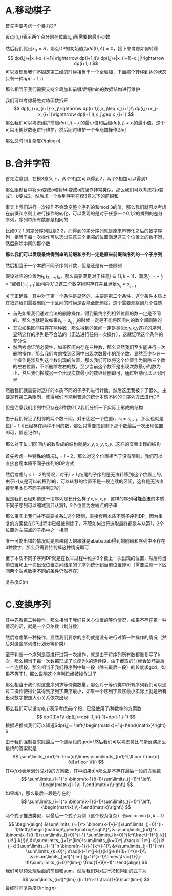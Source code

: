 # A.移动棋子

首先需要考虑一个暴力DP

设$dp(i,j)$表示两个点分别在位置$x_i,j$所需要的最小步数

然后我们假设$x_0=B$，那么DP的初始值为$dp(0,A)=0$，接下来考虑如何转移
$$
dp(i,j)+|x_i-x_{i+1}|\rightarrow dp(i+1,j)\\
dp(i,j)+|x_{i+1}-x_j|\rightarrow dp(i+1,i)
$$
可以发现当我们不固定第二维的时候相当于一个全局加，下面那个转移到达的状态只有一种$dp(i+1,i)$

那么相当于我们需要支持全局加和前缀/后缀min的数据结构进行维护

我们可以考虑将绝对值函数拆开
$$
dp(i,j)+x_{i+1}-x_j\rightarrow dp(i+1,i),x_j\leq x_{i+1}\\
dp(i,j)+x_j-x_{i+1}\rightarrow dp(i+1,i),x_j\geq x_{i+1}
$$
那么我们可以考虑维护前缀$dp(i,j)-x_j$的最小值和后缀$dp(i,j)+x_j$的最小值，这个可以用树状数组进行维护，然后同时维护一个全局加操作即可

那么总时间复杂度$O(q\log n)$

# B.合并字符

首先注意到，在模3意义下，两个1相加可以得到2，两个2相加可以得到1

那么跟题目中将$aa$变成$b$和将$bb$变成$a$的操作非常类似，那么我们可以考虑将$a$变成1，$b$变成2，然后求一个得到序列在模3意义下的前缀和

事实上我们进行一次操作不会改变整个序列的和mod 3的值，那么我们就可以考虑在前缀和序列上进行操作的转化，可以发现的是对于任意一个0,1,2的排列的差分序列，序列中所有数都是相同的

比如0 2 1 的差分序列就是2 2，而得到的差分序列就是原来串转化之后的数字序列，相当于每一次操作可以选出任意三个相邻的位置满足这三个位置上的数不同，然后删除中间的那个数

**那么我们可以发现最终得到串的前缀和序列一定是原来前缀和序列的一个子序列**

然后相当于一个本质不同子序列计数，但是还是有一些限制

假设对应的位置为$i_1,i_2,...,i_k$，那么需要满足对于任意$j\in [1,k-1]$，满足$i_{j+1}-i_j=1$或者$[i_j,i_{j+1}]$区间内0,1,2这三个数字同时存在并且满足$s_{i_j}\neq s_{i_{j+1}}$

关于正确性，其中对于第一个条件是显然的，主要是第二个条件，这个条件本质上在叙述我们需要删除一个区间的时候是否能全部删除，这个需要观察到几个性质

- 首先如果我们通过合法的删除操作，得到最终序列相邻位置的数一定是不同的，那么也就是说如果$s_{i_j}=s_{i_{j+1}}$的时候一定是不能将区间内的数全部删除的
- 其次如果区间只存在两种数，那么得到的区间一定是类似x,y,x,y这样的序列，显然这样的序列是不合法的（无法进行任何一次操作），这就证明这个条件的充分性
- 然后考虑证明必要性，如果区间内存在三种数，那么显然我们至少能进行一次删除操作，那么我们考虑找到区间中出现次数最小的那个数，显然至少存在一个操作是涉及到这个数出现的位置，那么我们可以将这个位置作为删除三个数的左右位置，不断删除左右的数，至少当前这个数不是出现次数最小的数为止，然后我们换成另一个出现次数最小的数继续删即可，通过归纳可以证明出来

然后我们就需要对这样的本质不同的子序列进行计数，然后这里我被卡了很久，主要是有第二条限制，使得我们不能用普通的统计本质不同的子序列方法进行DP

但是注意我们序列中只存在3种数0,1,2我们分析一下实际上形成的结构

由于我们保证了相邻的两个数不同，对于固定一个位置$i$，$s_i\neq s_{i-1}$，那么也就是说$[i-1,i]$已经存在两种不同的数，那么只需要找到剩下那个数最后一次出现位置即可，假设记作$L_i$

那么对于$(L_i,i]$区间内的数形成的结构就是$x,y,x,y,x,y...$这样的交替出现的结构

首先考虑一种特殊的情况$L_i=i-2$，那么对这个位置相当于没有限制，我们可以直接套用本质不同子序列的DP方式

然后考虑$L_i<i-2$的情况，对于$j>L_i$结尾的子序列是无法转移到i这个位置上的，由于i-1又是可以转移到i的，可以转移的位置不是一段连续的区间，这样是无法直接套用本质不同子序列DP的

但是我们已经知道这一段序列是长什么样子$x,y,x,y...$这样的序列**可能合法**的本质不同子序列可以缩减到只从第1，2个位置为左端点的子串

那么事实上我们并不需要关系$L_i$这个限制，直接套用本质不同子序列DP，因为重复的方案数在DP过程中已经被删除了，不管如何进行选取最终都是与从第1，2个位置为左端点的子串中之一相同

唯一可能出错的情况就是原来输入的串就是abababab得到的前缀和序列中不存在3种数字，那么只需要特判掉这种情况即可

至于本质不同子序列DP就是在枚举过程中维护3个数上一次出现的位置，然后将当前位置和上一次出现位置之间结尾的子序列统计到当前位置即可（需要注意一下区间两个端点数字不同的条件仍然存在）

复杂度$O(n)$

# C.变换序列

其中先看第二种操作，那么相当于我们只关心位置的等价情况，如果不存在第一种情况的话，就是一个贝尔数（划分数）

然后考虑第一种操作，显然我们要求的序列就是没有进行过第一种操作的情况（然后对这些序列进行划分等价类）

至于判断一个序列是否进行过第一次操作，就是由于将序列所有数都重复写了k次，那么相当于每一次数都形成了长度为k的连续段，由于截取的时候会破坏最后一个连续段，那么相当于我们将序列中每一段（除去最后一段）的长度求gcd，如果不等于1，那么说明这个序列已经被操作过了

那么相当于我们对这些序列求等价类数量，那么对于等价类中所有序列我们可以通过二操作使得让其得到序列字典序最小，如果一个序列字典序最小实际上就是所有出现数字按照大小关系依次出现

那么我们可以设$dp(i,j)$表示考虑前$i$个段，已经使用了$j$种数字的方案数
$$
dp(1,1)=1\\
dp(i,j)=dp(i-1,j)(j-1)+dp(i-1,j-1)
$$
根据递推式我们可以知道$dp(i,j)= \left\{\begin{matrix}i-1\\j-1\end{matrix}\right\} $

由于我们强制要求除最后一个连续段的gcd=1然后我们可以考虑莫比乌斯反演那么最终的答案就是
$$
\sum\limits_{d=1}^n \mu(d)\times \sum\limits_{i=1}^{\lfloor \frac{n}{d}\rfloor }f(i)
$$
其中$f(x)$表示划分成$x$段的方案数，其中如果$d|n$那么是不存在最后一段的方案数
$$
\sum\limits_{i=1}^x \binom{x-1}{i-1}\sum\limits_{j=1}^i \left\{\begin{matrix}i-1\\j-1\end{matrix}\right\}
$$
如果$d\not |n$，那么最后一段是存在的
$$
\sum\limits_{i=1}^x \binom{x-1}{i-1}\sum\limits_{j=1}^i \left\{\begin{matrix}i\\j-1\end{matrix}\right\}
$$
两个式子推法类似，以最后一个式子为例（这个较为复杂）令$lim=\min(x,k-1)$
$$
\begin{align}
&\sum\limits_{i=1}^x \binom{x-1}{i-1}\sum\limits_{j=0}^{i-1}\left\{\begin{matrix}i\\j\end{matrix}\right\}\\
&=\sum\limits_{i=1}^x \binom{x-1}{i-1}\sum\limits_{j=0}^{i-1} \sum\limits_{k=0}^j k^i\frac{(-1)^{j-k}}{k!(j-k)!}\\
&=\sum\limits_{j=1}^{lim}\sum\limits_{k=0}^j \frac{k(-1)^{j-k}}{k!(j-k)!}\sum\limits_{i=1}^n \binom{n-1}{i-1}k^{i-1}\\
&=\sum\limits_{j=1}^{lim} \sum\limits_{k=0}^j \frac{k(-1)^{j-k}}{k!(j-k)!}(k+1)^{n-1}\\
&=\sum\limits_{j=1}^{lim} (j+1)^{x-1}\times \frac{1}{(j-1)!}\sum\limits_{i=0}^{lim-j} \frac{1}{i!}(-1)^i
\end{align}
$$
我们可以预处理后面的前缀和sum，然后我们对$x$进行求和得到的式子为
$$
\sum\limits_{i=1}^{lim} ((i+1)^n-1) \frac{1}{i!}sum(lim-i)
$$
最终时间复杂度$O(n\log n)$